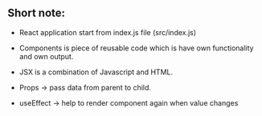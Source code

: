 ## Short note:

- React application start from index.js file (src/index.js)

- Components is piece of reusable code which is have own functionality and own output.

- JSX is a combination of Javascript and HTML.

- Props -> pass data from parent to child.

- useEffect -> help to render component again when value changes